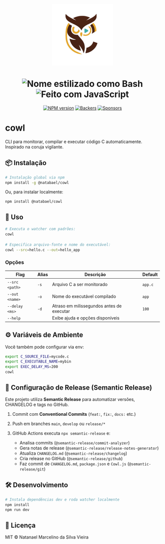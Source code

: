<p align="center">
  <img src="https://raw.githubusercontent.com/NatanBack77/Cowl/main/assets/logo.png" alt="Logo do Cowl" width="200" />
</p>

<h1 align="center">
  <img src="https://img.shields.io/badge/Bash-Cowl-4EAA25?style=for-the-badge&logo=gnu-bash&logoColor=white" alt="Nome estilizado como Bash">
  <img src="https://img.shields.io/badge/JavaScript-Cowl-F7DF1E?style=for-the-badge&logo=javascript&logoColor=black" alt="Feito com JavaScript">
</h1>

<p align="center">
  <a href="https://www.npmjs.com/package/@natabael/cowl"><img src="https://img.shields.io/npm/v/@natabael/cowl.svg" alt="NPM version"></a>
  <a href="https://opencollective.com/cowl/backers"><img src="https://opencollective.com/cowl/backers/badge.svg" alt="Backers"></a>
  <a href="https://opencollective.com/cowl/sponsors"><img src="https://opencollective.com/cowl/sponsors/badge.svg" alt="Sponsors"></a>
</p>

# cowl

CLI para monitorar, compilar e executar código C automaticamente. Inspirado na coruja vigilante.

## 📦 Instalação

```bash
# Instalação global via npm
npm install -g @natabael/cowl
```

Ou, para instalar localmente:

```bash
npm install @natabael/cowl
```

## 🚀 Uso

```bash
# Executa o watcher com padrões:
cowl

# Especifica arquivo-fonte e nome do executável:
cowl --src=hello.c --out=hello_app
```

### Opções

| Flag           | Alias | Descrição                                 | Default |
| -------------- | ----- | ----------------------------------------- | ------- |
| `--src <path>` | `-s`  | Arquivo C a ser monitorado                | `app.c` |
| `--out <name>` | `-o`  | Nome do executável compilado              | `app`   |
| `--delay <ms>` | `-d`  | Atraso em milissegundos antes de executar | `100`   |
| `--help`       |       | Exibe ajuda e opções disponíveis          |         |

## ⚙️ Variáveis de Ambiente

Você também pode configurar via env:

```bash
export C_SOURCE_FILE=mycode.c
export C_EXECUTABLE_NAME=mybin
export EXEC_DELAY_MS=200
cowl
```

## 📄 Configuração de Release (Semantic Release)

Este projeto utiliza **Semantic Release** para automatizar versões, CHANGELOG e tags no GitHub.

1. Commit com **Conventional Commits** (`feat:`, `fix:`, `docs:` etc.)
2. Push em branches `main`, `develop` ou `release/*`
3. GitHub Actions executa `npx semantic-release` e:

   * Analisa commits (`@semantic-release/commit-analyzer`)
   * Gera notas de release (`@semantic-release/release-notes-generator`)
   * Atualiza `CHANGELOG.md` (`@semantic-release/changelog`)
   * Cria release no GitHub (`@semantic-release/github`)
   * Faz commit de `CHANGELOG.md`, `package.json` e `Cowl.js` (`@semantic-release/git`)

## 🛠️ Desenvolvimento

```bash
# Instala dependências dev e roda watcher localmente
npm install
npm run dev
```

## 📝 Licença

MIT © Natanael Marcelino da Silva Vieira

